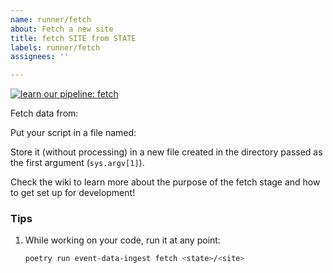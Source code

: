 ```yaml
---
name: runner/fetch
about: Fetch a new site
title: fetch SITE from STATE
labels: runner/fetch
assignees: ''

---
```


[![learn our pipeline: fetch](https://img.shields.io/static/v1?label=learn%20our%20pipeline&message=fetch&style=social)](https://github.com/rit-hc-website/data-ingest/wiki/Runner-pipeline-stages#fetch)

Fetch data from: <!-- ENTER URL HERE -->

Put your script in a file named: <!-- ca/sf_gov/fetch.sh -->

Store it (without processing) in a new file created in the directory passed as the first argument (`sys.argv[1]`).

Check the wiki to learn more about the purpose of the fetch stage and how to get set up for development!

### Tips

1. While working on your code, run it at any point:
    ```sh
    poetry run event-data-ingest fetch <state>/<site>
    ```

